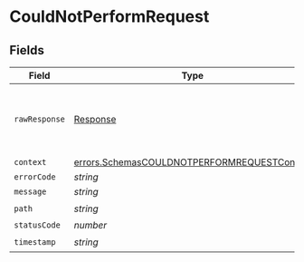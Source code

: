 # CouldNotPerformRequest


## Fields

| Field                                                                                                             | Type                                                                                                              | Required                                                                                                          | Description                                                                                                       |
| ----------------------------------------------------------------------------------------------------------------- | ----------------------------------------------------------------------------------------------------------------- | ----------------------------------------------------------------------------------------------------------------- | ----------------------------------------------------------------------------------------------------------------- |
| `rawResponse`                                                                                                     | [Response](https://developer.mozilla.org/en-US/docs/Web/API/Response)                                             | :heavy_minus_sign:                                                                                                | Raw HTTP response; suitable for custom response parsing                                                           |
| `context`                                                                                                         | [errors.SchemasCOULDNOTPERFORMREQUESTContext](../../../sdk/models/errors/schemascouldnotperformrequestcontext.md) | :heavy_minus_sign:                                                                                                | N/A                                                                                                               |
| `errorCode`                                                                                                       | *string*                                                                                                          | :heavy_minus_sign:                                                                                                | N/A                                                                                                               |
| `message`                                                                                                         | *string*                                                                                                          | :heavy_minus_sign:                                                                                                | N/A                                                                                                               |
| `path`                                                                                                            | *string*                                                                                                          | :heavy_check_mark:                                                                                                | N/A                                                                                                               |
| `statusCode`                                                                                                      | *number*                                                                                                          | :heavy_minus_sign:                                                                                                | N/A                                                                                                               |
| `timestamp`                                                                                                       | *string*                                                                                                          | :heavy_check_mark:                                                                                                | N/A                                                                                                               |